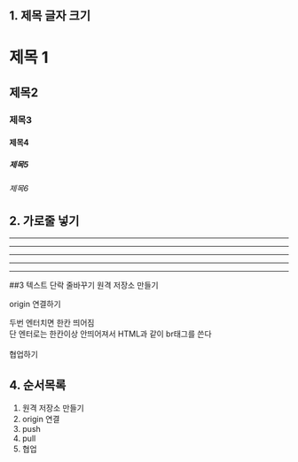 ## 1. 제목 글자 크기
# 제목 1
## 제목2
### 제목3
#### 제목4
##### 제목5
###### 제목6

## 2. 가로줄 넣기 
---
------
- - - - -
***
* * * *

##3 텍스트 단락 줄바꾸기
원격 저장소 만들기

origin 연결하기

두번 엔터치면 한칸 띄어짐<br>
단 엔터로는 한칸이상 안띄어져서 HTML과 같이 br태그를 쓴다<br><br>
협업하기

## 4. 순서목록
1. 원격 저장소 만들기
2. origin 연결
3. push
4. pull
5. 협업
